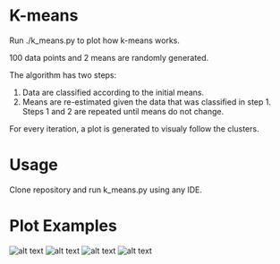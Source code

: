 # K-means
Run ./k_means.py to plot how k-means works.

100 data points and 2 means are randomly generated.

The algorithm has two steps:
1) Data are classified according to the initial means.
2) Means are re-estimated given the data that was classified in step 1.
Steps 1 and 2 are repeated until means do not change.

For every iteration, a plot is generated to visualy follow the clusters.

# Usage
Clone repository and run k_means.py using any IDE.

# Plot Examples

![alt text](https://github.com/melanchthon19/k_means/plot_examples/unclassified.png)
![alt text](https://github.com/melanchthon19/k_means/plot_examples/i1.png?raw=true)
![alt text](https://github.com/melanchthon19/k_means/plot_examples/i3.png?raw=true)
![alt text](https://github.com/melanchthon19/k_means/plot_examples/converged.png?raw=true)
